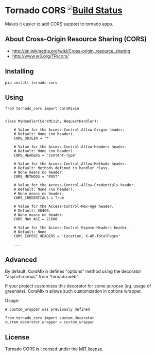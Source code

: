 Tornado CORS [![Build Status](https://travis-ci.org/globocom/tornado-cors.png?branch=master)](https://travis-ci.org/globocom/tornado-cors)
============

Makes it easier to add CORS support to tornado apps.

About Cross-Origin Resource Sharing (CORS)
------------------------------------------

- http://en.wikipedia.org/wiki/Cross-origin_resource_sharing
- http://www.w3.org/TR/cors/


Installing
----------

```
pip install tornado-cors
```

Using
-----

```
from tornado_cors import CorsMixin


class MyHandler(CorsMixin, RequestHandler):
    
    # Value for the Access-Control-Allow-Origin header.
    # Default: None (no header).
    CORS_ORIGIN = '*'
    
    # Value for the Access-Control-Allow-Headers header.
    # Default: None (no header).
    CORS_HEADERS = 'Content-Type'
    
    # Value for the Access-Control-Allow-Methods header.
    # Default: Methods defined in handler class.
    # None means no header.
    CORS_METHODS = 'POST'

    # Value for the Access-Control-Allow-Credentials header.
    # Default: None (no header).
    # None means no header.
    CORS_CREDENTIALS = True
    
    # Value for the Access-Control-Max-Age header.
    # Default: 86400.
    # None means no header.
    CORS_MAX_AGE = 21600

    # Value for the Access-Control-Expose-Headers header.
    # Default: None
    CORS_EXPOSE_HEADERS = 'Location, X-WP-TotalPages'
    
    ...
```

Advanced
--------

By default, CorsMixin defines "options" method using the decorator
"asynchronous" from "tornado.web".

If your project customizes this decorator for some purpose (eg. usage of
greenlets), CorsMixin allows such customization in options wrapper.

Usage:

```
# custom_wrapper was previously defined

from tornado_cors import custom_decorator
custom_decorator.wrapper = custom_wrapper

```

## License

Tornado CORS is licensed under the [MIT license](LICENSE).